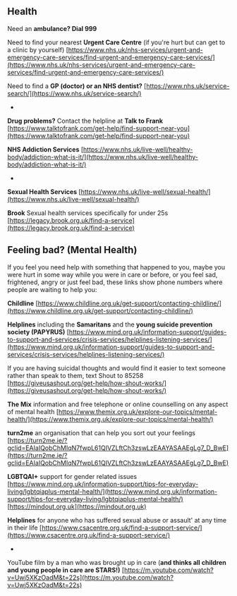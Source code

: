 
## Health


Need an **ambulance?  Dial 999**


Need to find your nearest **Urgent Care Centre** (if you're hurt but can get to a clinic by yourself)
[https://www.nhs.uk/nhs-services/urgent-and-emergency-care-services/find-urgent-and-emergency-care-services/](https://www.nhs.uk/nhs-services/urgent-and-emergency-care-services/find-urgent-and-emergency-care-services/)

Need to find a **GP (doctor) or an NHS dentist?** [https://www.nhs.uk/service-search/](https://www.nhs.uk/service-search/)



*


**Drug problems?**
Contact the helpline at **Talk to Frank** [https://www.talktofrank.com/get-help/find-support-near-you](https://www.talktofrank.com/get-help/find-support-near-you)
   

**NHS Addiction Services** 
[https://www.nhs.uk/live-well/healthy-body/addiction-what-is-it/](https://www.nhs.uk/live-well/healthy-body/addiction-what-is-it/)


*


**Sexual Health Services** 
[https://www.nhs.uk/live-well/sexual-health/](https://www.nhs.uk/live-well/sexual-health/)


**Brook** Sexual health services specifically for under 25s  [https://legacy.brook.org.uk/find-a-service](https://legacy.brook.org.uk/find-a-service)
     
 
 
 
 

## Feeling bad? (Mental Health)
If you feel you need help with something that happened to you, maybe you were hurt in some way while you were in care or before, or you feel sad, frightened, angry or just feel bad, these links show phone numbers where people are waiting to help you:


**Childline**  [https://www.childline.org.uk/get-support/contacting-childline/](https://www.childline.org.uk/get-support/contacting-childline/)


**Helplines** including the **Samaritans** and the **young suicide prevention society (PAPYRUS)**
[https://www.mind.org.uk/information-support/guides-to-support-and-services/crisis-services/helplines-listening-services/](https://www.mind.org.uk/information-support/guides-to-support-and-services/crisis-services/helplines-listening-services/)

If you are having suicidal thoughts and would find it easier to text someone rather than speak to them, text Shout to 85258
[https://giveusashout.org/get-help/how-shout-works/](https://giveusashout.org/get-help/how-shout-works/)

**The Mix** information and free telephone or online counselling on any aspect of mental health [https://www.themix.org.uk/explore-our-topics/mental-health/](https://www.themix.org.uk/explore-our-topics/mental-health/)


**turn2me** an organisation that can help you sort out your feelings
[https://turn2me.ie/?gclid=EAIaIQobChMIqN7fwpL61QIVZLftCh3zswLzEAAYASAAEgLg7_D_BwE](https://turn2me.ie/?gclid=EAIaIQobChMIqN7fwpL61QIVZLftCh3zswLzEAAYASAAEgLg7_D_BwE)

**LGBTQAI+** support for gender related issues
[https://www.mind.org.uk/information-support/tips-for-everyday-living/lgbtqiaplus-mental-health/](https://www.mind.org.uk/information-support/tips-for-everyday-living/lgbtqiaplus-mental-health/)
[https://mindout.org.uk](https://mindout.org.uk)

**Helplines** for anyone who has suffered sexual abuse or assault' at any time in their life
[https://www.csacentre.org.uk/find-a-support-service/](https://www.csacentre.org.uk/find-a-support-service/) 


*


 YouTube film by a man who was brought up in care (**and thinks all children and young people in care are STARS!)**
[https://m.youtube.com/watch?v=Uwj5XKzOadM&t=22s](https://m.youtube.com/watch?v=Uwj5XKzOadM&t=22s)
